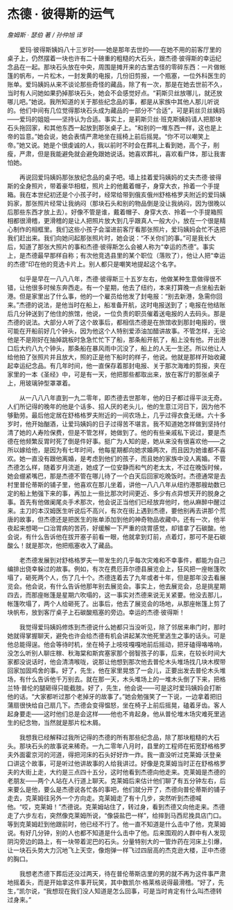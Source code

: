 # 杰德 · 彼得斯的运气

*詹姆斯 · 瑟伯 著 / 孙仲旭 译*

　　爱玛·彼得斯姨妈八十三岁时——她是那年去世的——在她不用的前客厅里的桌子上，仍然摆着一块也许有二十磅重的粗糙的大石头，跟杰德·彼得斯的幸运纪念品在一起。那块石头放在中央，周围是摊开来的古里古怪的零碎东西：一片做帐篷的帆布，一片松木，一封发黄的电报，几份旧剪报，一个瓶塞，一位外科医生的账单。爱玛姨妈从来不谈论那些奇怪的藏品，除了有一次，那是在她去世前不久，当时有人问她如果扔掉那块石头，她会不会感觉好点。“莉斯贝丝放哪儿，就还放哪儿吧。”她说。我所知道的关于那些纪念品的事，都是从家族中其他人那儿听说的。他们中间有几位觉得那块石头成为藏品的一部分不“合适”，可是莉丝贝丝姨妈——爱玛的姐姐——坚持认为合适。事实上，是莉斯贝丝·班克斯姨妈请人把那块石头拖回家，和其他东西一起放到那张桌子上。“和别的一堆东西一样，这也是上帝的旨意。”她会说，她会表情严肃地坐在摇椅上前后摇晃。“你不可以嘲笑上帝。”她又说。她是个很虔诚的人，我以前时不时会在葬礼上看到她，高个子，削瘦，严肃，但是我能避免就会避免跟她说话。她喜欢葬礼，喜欢看尸体，那让我害怕她。

　　再说回爱玛姨妈那张放纪念品的桌子吧。墙上挂着爱玛姨妈的丈夫杰德·彼得斯的全身照片，带着豪华相框，照片上的他戴着帽子，身穿大衣，拎着一个手提箱。我在本世纪初还是个小孩子时，经常给带到俄亥俄州舒格格罗夫附近的爱玛姨妈家，那张照片经常让我纳闷（那块石头和别的物品倒是没让我纳闷，因为很晚以后那些东西才放上去）。好像不管是谁，戴着帽子、身穿大衣、拎着一个手提箱照相都很滑稽，更滑稽的是让人把照片放大到几乎跟真人一般大小，放在一个很是精心制作的相框里。我们这些小孩子会溜进前客厅看那张照片，爱玛姨妈会忙不迭把我们赶出来。我们向她问起那张照片时，她会说：“不关你们的事。”可是我长大后，知道了那张大照片的事和杰德·彼得斯怎么会被人称为“幸运的杰德”。事实上，是杰德最早那样自称；有次他竞选县里的某个职位（落败了），他让人把“幸运的杰德”印在他的竞选卡片上。别人都只是嘲笑地提起这个名字。

　　似乎是早在一八八八年，杰德·彼得斯三十五岁左右，他做某种生意做得很不错，让他很多时候东奔西走。有一个星期，他去了纽约，本来打算晚一点坐船去新港。但是家里出了什么事，他的一个雇员给他发了封电报：“别去新港，急需你回来。”杰德的说法，是他当时在船上，船准备开航，这时电报送到了；电报在他结账后几分钟送到了他住的旅馆，他说，一位负责的职员催着送电报的人去码头。那是杰德的说法。大部分人听了这个故事后，都相信杰德是在旅馆收到那封电报的，很可能在开船前好几个钟头，因为他这个人特别爱添油加醋讲故事。不管怎样，无论他是不是刚好在抽掉跳板时急急忙忙下了船，那条船开航了，船上没有他。开出港口后大约八九个钟头，那条船在暴风雨中沉没了，船上的人无一生还。所以他让人给他拍了张照片并且放大，照的正是他下船时的样子，他说。他就是那样开始收藏起幸运纪念品。有几年时间，他一直保存着那封电报、关于那次海难的剪报，夹在家里的一本《圣经》中，可是有一天，他把那些都取出来，放在客厅的那张桌子上，用玻璃钟型罩罩着。

　　从一八八八年直到一九二零年，即杰德去世那年，他的日子都过得平淡无奇。人们所记得的晚年的他是个话多、招人厌的老头儿，他的生意江河日下，因为他不够勤劳。最后他定居在舒格格罗夫附近的一间农场上，几乎过得衣食无继。六十多岁时，他开始酗酒，让爱玛姨妈的日子过得苦不堪言。我不知道她怎样做到坚持付清了她的人寿险保费，但是不管怎样，她做到了。他的有些亲戚私下说过，要是杰德在他频繁反胃时死了倒是件好事。挺广为人知的是，她从来没有很喜欢他——之所以嫁给他，是因为有七年时间，他每星期都向她求婚两次，而且因为她谁都不喜欢。她一直没有跟他离婚，是考虑到他们的孩子，而且她的家族中没人离婚。不管杰德怎么样，随着岁月流逝，她成了一位安静而和气的老太太，不过在晚饭时候，她会绷紧嘴巴，那是杰德不管在哪儿待了一个白天后回家吃晚饭时。杰德通常是去村里普伦蒂斯的铺子里，他喜欢在那儿坐着，讲他一八八八年从纽约港那艘劫数已定的船上勉强下来的事，再加上一些比那次时间更近、多少有点异想天开的脱身之事。首先有他做阑尾炎手术那次，他会说正当他们已经放弃他时，他从麻醉中醒过来。主刀的本汉姆医生听说后不高兴，有次在街上遇到杰德，要他别再去讲那个荒唐的故事，但杰德还是把医生的账单添加到他的神奇物品收藏中。还有一次，他半夜起来想喝一口治胃病的苦药，好缓解一下严重的烧胃感觉，却错拿了石碳酸。他会说，有什么告诉他在拔开塞子前看一眼，他就拿到灯前，点着灯，那可不是石碳酸么！就是那次，他把瓶塞收入了藏品。

　　老杰德发展到对舒格格罗夫一带发生的几乎每次灾难和不幸事件，都能为自己编排出侥幸躲过的故事。例如，有次在费厄菲尔德县展览会上，狂风把一座帐篷吹塌了，砸死两个人，伤了几十个。杰德连着去了九年或者十年，但是那年没去看展览会。他会说，有什么告诉他那年别去展览会。事实上，他去展览会，总是挑星期四去，而那座帐篷是星期六吹塌的，这一事实对杰德来说无关紧要。他没去那儿，帐篷吹塌了，两个人给砸死了。出事后，他去了展览会的场地，从那座帐篷上剪了块帆布，放到客厅桌子上石碳酸瓶塞的旁边。幸运的杰德·彼得斯！

　　我觉得爱玛姨妈修炼到杰德说什么她都只当没听见，除了邻居来串门时，那时她就得掌握聊天，避免也许会给杰德有机会讲起某次他死里逃生之事的话头。可是他总能得逞。他会等待时机，坐在椅子上吱吱嘎嘎地前后摇动，把牙磕得咯咯响，没怎么听别人聊庄稼、秋海棠和斯宾塞家那个弱智孩子的事，后来，在较长时间大家都没说话时，他会清清喉咙，说那让他想到那次他去普伦木头堆场找几块木楔带回家加固鸡舍的事。好了，先生，他在家里晃悠了一会儿，正要出发去普伦木头堆场，有什么告诉他千万别去。就在那一天，木头堆场上的一堆木头倒了下来，把格兰特·普伦的腿砸得只能截肢。好了，先生，他会说——可是这时爱玛姨妈会打断他的话。“大家都听过那个老掉牙的故事了。”她会勉强笑了一下说，一边拿着把旧蒲扇很快给自己扇几下。杰德会变得愠怒，坐在椅子上前后摇晃，磕着牙齿。客人起身要走——这时他们总是会这样——他也不肯起身。他从普伦堆木场灾难死里逃生的纪念物，当然就是那片松木屑。

　　我想我已经解释过我所记得的杰德的所有那些纪念品，除了那块粗糙的大石头。那块石头的故事说来稀奇。一九二零年八月时，县里的工程师在拓宽舒格格罗夫外面霍京河的河道，得把河床的石头好好炸一炸。我一直没听过克莱姆·沃登亲口讲这个故事，可是听过他讲故事的人给我讲过。好像是克莱姆当时正在舒格格罗夫的大街上走，大约是三点四十五分，这时他看到杰德向他走来。克莱姆是杰德的老朋友——两个人站在人行道上聊天。克莱姆后来估计他们聊了有五分钟左右，后来要么是他，要么是杰德说各忙各的事吧，他们就分开了，杰德向普伦蒂斯的铺子走去，克莱姆往另外一个方向走。克莱姆走了有十几步，突然听到杰德喊他。“哎，克莱姆！”杰德说。克莱姆站住了，转过身，看到杰德又向他走来。杰德走了六步左右，突然像克莱姆所说，“像袋盐巴一样”，给摔到马西尼挽具店门口。等到克莱姆赶到他跟前时，他已经不行了。他一直不知道是什么击中了他，克莱姆说。有好几分钟，别的人也都不知道是什么击中了他。后来围观的人群中有人发现阴沟旁边的路上，有一块带着泥巴的石头。分量特别大的一管炸药在河床上引爆，让一块石头势大力沉地飞上天空，像炮弹一样飞过四层高的杰克逊大楼，正中杰德的胸口。

　　我想老杰德下葬后还没过两天，待在普伦蒂斯店里的男的就不再为这件事严肃地摇着头，而是开始拿这件事开玩笑，其中数凯尔·格莱格说得最滑稽。“好了，先生，”凯尔说，“我想现在我们没人知道是怎么回事，可是当时肯定有什么叫杰德转过身来。”

